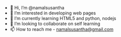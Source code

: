 - 👋 Hi, I’m @namalsusantha
- 👀 I’m interested in developing web pages
- 🌱 I’m currently learning HTML5 and python, nodejs
- 💞️ I’m looking to collaborate on self learning
- 📫 How to reach me - namalsusantha@gmail.com

<!---
namalsusantha/namalsusantha is a ✨ special ✨ repository because its `README.md` (this file) appears on your GitHub profile.
You can click the Preview link to take a look at your changes.
--->
